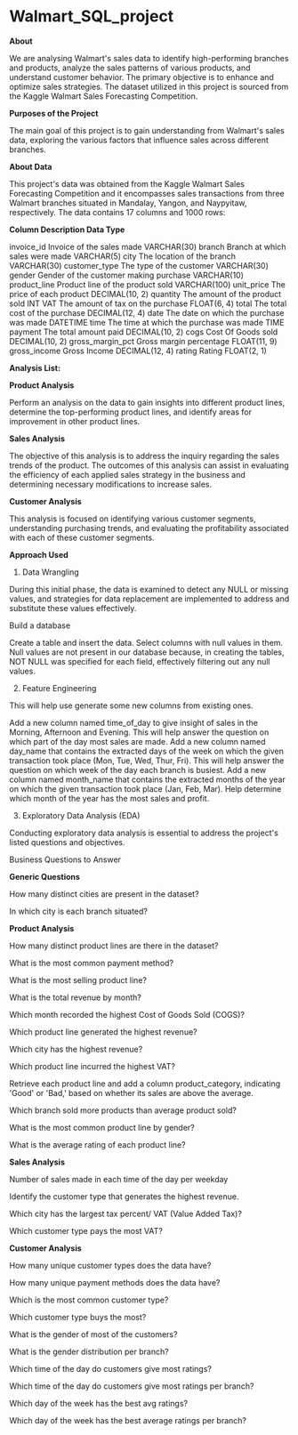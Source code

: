 # Walmart_SQL_project

 **About**

We are analysing Walmart's sales data to identify high-performing branches and products, analyze the sales patterns of various products, and understand customer behavior. The primary objective is to enhance and optimize sales strategies. The dataset utilized in this project is sourced from the Kaggle Walmart Sales Forecasting Competition.

**Purposes of the Project**

The main goal of this project is to gain understanding from Walmart's sales data, exploring the various factors that influence sales across different branches.

**About Data**

This project's data was obtained from the Kaggle Walmart Sales Forecasting Competition and it encompasses sales transactions from three Walmart branches situated in Mandalay, Yangon, and Naypyitaw, respectively. The data contains 17 columns and 1000 rows:

**Column	Description	Data Type**

invoice_id	Invoice of the sales made	VARCHAR(30)
branch	Branch at which sales were made	VARCHAR(5)
city	The location of the branch	VARCHAR(30)
customer_type	The type of the customer	VARCHAR(30)
gender	Gender of the customer making purchase	VARCHAR(10)
product_line	Product line of the product sold	VARCHAR(100)
unit_price	The price of each product	DECIMAL(10, 2)
quantity	The amount of the product sold	INT
VAT	The amount of tax on the purchase	FLOAT(6, 4)
total	The total cost of the purchase	DECIMAL(12, 4)
date	The date on which the purchase was made	DATETIME
time	The time at which the purchase was made	TIME
payment	The total amount paid	DECIMAL(10, 2)
cogs	Cost Of Goods sold	DECIMAL(10, 2)
gross_margin_pct	Gross margin percentage	FLOAT(11, 9)
gross_income	Gross Income	DECIMAL(12, 4)
rating	Rating	FLOAT(2, 1)

**Analysis List:**

**Product Analysis**

Perform an analysis on the data to gain insights into different product lines, determine the top-performing product lines, and identify areas for improvement in other product lines.

**Sales Analysis**

The objective of this analysis is to address the inquiry regarding the sales trends of the product. The outcomes of this analysis can assist in evaluating the efficiency of each applied sales strategy in the business and determining necessary modifications to increase sales.

**Customer Analysis**

This analysis is focused on identifying various customer segments, understanding purchasing trends, and evaluating the profitability associated with each of these customer segments.

**Approach Used**

1. Data Wrangling

During this initial phase, the data is examined to detect any NULL or missing values, and strategies for data replacement are implemented to address and substitute these values effectively.

Build a database

Create a table and insert the data.
Select columns with null values in them. Null values are not present in our database because, in creating the tables, NOT NULL was specified for each field, effectively filtering out any null values.

2. Feature Engineering

This will help use generate some new columns from existing ones.

Add a new column named time_of_day to give insight of sales in the Morning, Afternoon and Evening. This will help answer the question on which part of the day most sales are made.
Add a new column named day_name that contains the extracted days of the week on which the given transaction took place (Mon, Tue, Wed, Thur, Fri). This will help answer the question on which week of the day each branch is busiest.
Add a new column named month_name that contains the extracted months of the year on which the given transaction took place (Jan, Feb, Mar). Help determine which month of the year has the most sales and profit.

3. Exploratory Data Analysis (EDA)

Conducting exploratory data analysis is essential to address the project's listed questions and objectives.

Business Questions to Answer

**Generic Questions**

How many distinct cities are present in the dataset?

In which city is each branch situated?

**Product Analysis**

How many distinct product lines are there in the dataset?

What is the most common payment method?

What is the most selling product line?

What is the total revenue by month?

Which month recorded the highest Cost of Goods Sold (COGS)?

Which product line generated the highest revenue?

Which city has the highest revenue?

Which product line incurred the highest VAT?

Retrieve each product line and add a column product_category, indicating 'Good' or 'Bad,' based on whether its sales are above the average.

Which branch sold more products than average product sold?

What is the most common product line by gender?

What is the average rating of each product line?

**Sales Analysis**

Number of sales made in each time of the day per weekday


Identify the customer type that generates the highest revenue.

Which city has the largest tax percent/ VAT (Value Added Tax)?

Which customer type pays the most VAT?

**Customer Analysis**

How many unique customer types does the data have?

How many unique payment methods does the data have?

Which is the most common customer type?

Which customer type buys the most?

What is the gender of most of the customers?

What is the gender distribution per branch?

Which time of the day do customers give most ratings?

Which time of the day do customers give most ratings per branch?

Which day of the week has the best avg ratings?

Which day of the week has the best average ratings per branch?
